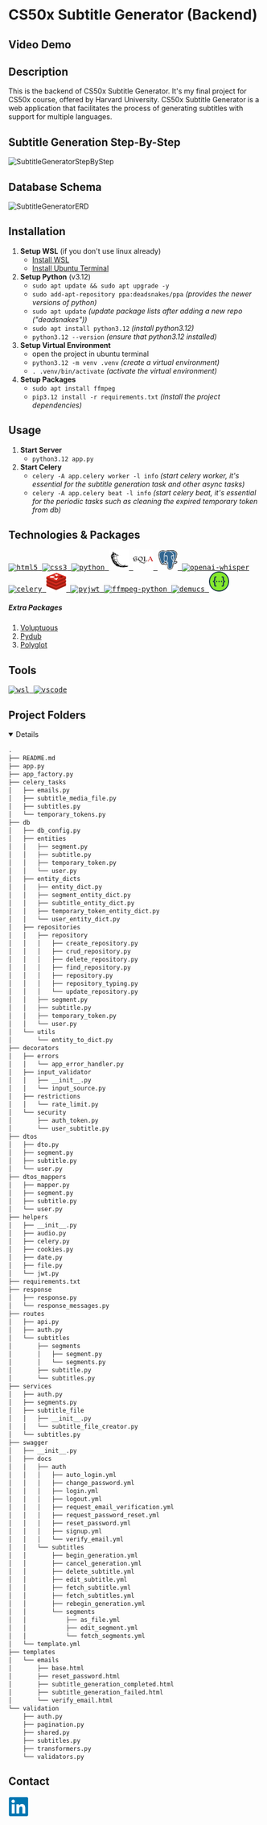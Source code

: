 # CS50x Subtitle Generator (Backend)

## Video Demo

## Description

This is the backend of CS50x Subtitle Generator. It's my final project for CS50x course, offered by Harvard University. CS50x Subtitle Generator is a web application that facilitates the process of generating subtitles with support for multiple languages.

## Subtitle Generation Step-By-Step

![SubtitleGeneratorStepByStep](https://github.com/user-attachments/assets/e1c2bb13-444c-44b3-b8fb-3970e4733494)

## Database Schema

![SubtitleGeneratorERD](https://github.com/user-attachments/assets/1e949937-1154-4a38-8eb8-d0d949948a3d)

## Installation

1. **Setup WSL** (if you don't use linux already)
    - [Install WSL](https://learn.microsoft.com/en-us/windows/wsl/install)
    - [Install Ubuntu Terminal](https://www.microsoft.com/store/productId/9PDXGNCFSCZV?ocid=pdpshare)
2. **Setup Python** (v3.12)
    - `sudo apt update && sudo apt upgrade -y`
    - `sudo add-apt-repository ppa:deadsnakes/ppa` _(provides the newer versions of python)_
    - `sudo apt update` _(update package lists after adding a new repo ("deadsnakes"))_
    - `sudo apt install python3.12` _(install python3.12)_
    - `python3.12 --version` _(ensure that python3.12 installed)_
3. **Setup Virtual Environment**
    - open the project in ubuntu terminal
    - `python3.12 -m venv .venv` _(create a virtual environment)_
    - `. .venv/bin/activate` _(activate the virtual environment)_
4. **Setup Packages**
    - `sudo apt install ffmpeg`
    - `pip3.12 install -r requirements.txt` _(install the project dependencies)_

## Usage

1. **Start Server**
    - `python3.12 app.py`
2. **Start Celery**
    - `celery -A app.celery worker -l info` _(start celery worker, it's essential for the subtitle generation task and other async tasks)_
    - `celery -A app.celery beat -l info` _(start celery beat, it's essential for the periodic tasks such as cleaning the expired temporary token from db)_

## Technologies & Packages

<section>
  <kbd title="HTML5">
    <a href="https://www.w3.org/html/" target="_blank" rel="noreferrer"> 
      <img src="https://www.vectorlogo.zone/logos/w3_html5/w3_html5-icon.svg" alt="html5" width="40" height="40"/>
    </a>
  </kbd>
  <kbd title="CSS3">
    <a href="https://www.w3schools.com/css/" target="_blank" rel="noreferrer"> 
      <img src="https://www.vectorlogo.zone/logos/w3_css/w3_css-icon.svg" alt="css3" width="40" height="40"/> 
    </a>
  </kbd>
  <kbd title="Python">
    <a href="https://www.python.org/" target="_blank" rel="noreferrer"> 
      <img src="https://www.vectorlogo.zone/logos/python/python-icon.svg" alt="python" width="40" height="40"/>
    </a>  
  </kbd>
  <kbd title="Flask">
    <a href="https://flask.palletsprojects.com/" target="_blank" rel="noreferrer"> 
      <img src="https://github.com/devicons/devicon/blob/master/icons/flask/flask-original.svg" alt="flask" width="40" height="40"/>
    </a>  
  </kbd>
  <kbd title="SQLAlchemy">
    <a href="https://www.sqlalchemy.org/" target="_blank" rel="noreferrer"> 
      <img src="https://github.com/devicons/devicon/blob/master/icons/sqlalchemy/sqlalchemy-original.svg" alt="sqlalchemy" width="40" height="40"/> 
    </a>
  </kbd>
  <kbd title="PostgreSQL">
    <a href="https://www.postgresql.org/" target="_blank" rel="noreferrer"> 
      <img src="https://github.com/devicons/devicon/blob/master/icons/postgresql/postgresql-original.svg" alt="postgresql" width="40" height="40"/> 
    </a>
  </kbd>
  <kbd title="OpenAI Whisper">
    <a href="https://openai.com/index/whisper/" target="_blank" rel="noreferrer"> 
      <img src="https://github.com/gilbarbara/logos/blob/main/logos/openai-icon.svg" alt="openai-whisper" width="40" height="40"/> 
    </a>
  </kbd>
  <kbd title="Celery">
    <a href="https://docs.celeryq.dev/" target="_blank" rel="noreferrer"> 
      <img src="https://docs.celeryq.dev/en/stable/_static/celery_512.png" alt="celery" width="40" height="40"/> 
    </a>
  </kbd>
  <kbd title="Redis">
    <a href="https://redis.io" target="_blank" rel="noreferrer"> 
      <img src="https://github.com/devicons/devicon/blob/master/icons/redis/redis-original.svg" alt="redis" width="40" height="40"/> 
    </a>
  </kbd>
  <kbd title="PyJWT">
    <a href="https://pyjwt.readthedocs.io/" target="_blank" rel="noreferrer"> 
      <img src="https://jwt.io/img/pic_logo.svg" alt="pyjwt" width="40" height="40"/> 
    </a>
  </kbd>
  <kbd title="FFmpeg Python">
    <a href="https://python-ffmpeg.readthedocs.io/" target="_blank" rel="noreferrer"> 
      <img src="https://github.com/get-icon/geticon/blob/master/icons/ffmpeg-icon.svg" alt="ffmpeg-python" width="40" height="40"/> 
    </a>
  </kbd>
  <kbd title="Demucs">
    <a href="https://github.com/facebookresearch/demucs" target="_blank" rel="noreferrer"> 
      <img src="https://github.com/gilbarbara/logos/blob/main/logos/meta-icon.svg" alt="demucs" width="40" height="40"/> 
    </a>
  </kbd>
  <kbd title="Flasgger">
    <a href="https://github.com/flasgger/flasgger" target="_blank" rel="noreferrer"> 
      <img src="https://github.com/devicons/devicon/blob/master/icons/swagger/swagger-original.svg" alt="swagger" width="40" height="40"/> 
    </a>
  </kbd>
</section>

##### Extra Packages

1. [Voluptuous](https://github.com/alecthomas/voluptuous)
2. [Pydub](https://pydub.com)
3. [Polyglot](https://github.com/aboSamoor/polyglot)

## Tools

<section>
  <kbd title="WSL">
    <a href="https://learn.microsoft.com/en-us/windows/wsl/" target="_blank" rel="noreferrer"> 
      <img src="https://upload.wikimedia.org/wikipedia/commons/4/49/Windows_Subsystem_for_Linux_logo.png" alt="wsl" width="40" height="40"/> 
    </a>
  </kbd>
  <kbd title="Visual Studio Code">
    <a href="https://code.visualstudio.com/" target="_blank" rel="noreferrer"> 
      <img src="https://www.vectorlogo.zone/logos/visualstudio_code/visualstudio_code-icon.svg" alt="vscode" width="40" height="40"/> 
    </a>
  </kbd>
</section>

## Project Folders

<details open>

```
.
├── README.md
├── app.py
├── app_factory.py
├── celery_tasks
│   ├── emails.py
│   ├── subtitle_media_file.py
│   ├── subtitles.py
│   └── temporary_tokens.py
├── db
│   ├── db_config.py
│   ├── entities
│   │   ├── segment.py
│   │   ├── subtitle.py
│   │   ├── temporary_token.py
│   │   └── user.py
│   ├── entity_dicts
│   │   ├── entity_dict.py
│   │   ├── segment_entity_dict.py
│   │   ├── subtitle_entity_dict.py
│   │   ├── temporary_token_entity_dict.py
│   │   └── user_entity_dict.py
│   ├── repositories
│   │   ├── repository
│   │   │   ├── create_repository.py
│   │   │   ├── crud_repository.py
│   │   │   ├── delete_repository.py
│   │   │   ├── find_repository.py
│   │   │   ├── repository.py
│   │   │   ├── repository_typing.py
│   │   │   └── update_repository.py
│   │   ├── segment.py
│   │   ├── subtitle.py
│   │   ├── temporary_token.py
│   │   └── user.py
│   └── utils
│       └── entity_to_dict.py
├── decorators
│   ├── errors
│   │   └── app_error_handler.py
│   ├── input_validator
│   │   ├── __init__.py
│   │   └── input_source.py
│   ├── restrictions
│   │   └── rate_limit.py
│   └── security
│       ├── auth_token.py
│       └── user_subtitle.py
├── dtos
│   ├── dto.py
│   ├── segment.py
│   ├── subtitle.py
│   └── user.py
├── dtos_mappers
│   ├── mapper.py
│   ├── segment.py
│   ├── subtitle.py
│   └── user.py
├── helpers
│   ├── __init__.py
│   ├── audio.py
│   ├── celery.py
│   ├── cookies.py
│   ├── date.py
│   ├── file.py
│   └── jwt.py
├── requirements.txt
├── response
│   ├── response.py
│   └── response_messages.py
├── routes
│   ├── api.py
│   ├── auth.py
│   └── subtitles
│       ├── segments
│       │   ├── segment.py
│       │   └── segments.py
│       ├── subtitle.py
│       └── subtitles.py
├── services
│   ├── auth.py
│   ├── segments.py
│   ├── subtitle_file
│   │   ├── __init__.py
│   │   └── subtitle_file_creator.py
│   └── subtitles.py
├── swagger
│   ├── __init__.py
│   ├── docs
│   │   ├── auth
│   │   │   ├── auto_login.yml
│   │   │   ├── change_password.yml
│   │   │   ├── login.yml
│   │   │   ├── logout.yml
│   │   │   ├── request_email_verification.yml
│   │   │   ├── request_password_reset.yml
│   │   │   ├── reset_password.yml
│   │   │   ├── signup.yml
│   │   │   └── verify_email.yml
│   │   └── subtitles
│   │       ├── begin_generation.yml
│   │       ├── cancel_generation.yml
│   │       ├── delete_subtitle.yml
│   │       ├── edit_subtitle.yml
│   │       ├── fetch_subtitle.yml
│   │       ├── fetch_subtitles.yml
│   │       ├── rebegin_generation.yml
│   │       └── segments
│   │           ├── as_file.yml
│   │           ├── edit_segment.yml
│   │           └── fetch_segments.yml
│   └── template.yml
├── templates
│   └── emails
│       ├── base.html
│       ├── reset_password.html
│       ├── subtitle_generation_completed.html
│       ├── subtitle_generation_failed.html
│       └── verify_email.html
└── validation
    ├── auth.py
    ├── pagination.py
    ├── shared.py
    ├── subtitles.py
    ├── transformers.py
    └── validators.py
```

</details>

## Contact

<section>
  <kbd title="Fady's LinkedIn">
    <a href="https://www.linkedin.com/in/fadygoher/" target="_blank" rel="noreferrer"> 
      <img src="https://github.com/devicons/devicon/blob/master/icons/linkedin/linkedin-original.svg" alt="Fady's LinkedIn" width="40" height="40"/>
    </a>  
  </kbd>
</section>
